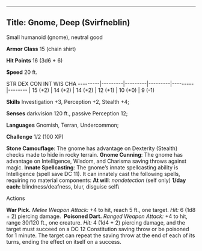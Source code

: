 -------------------------
Title: Gnome, Deep (Svirfneblin)
-------------------------


Small humanoid (gnome), neutral good

**Armor Class** 15 (chain shirt)

**Hit Points** 16 (3d6 + 6)

**Speed** 20 ft.

  STR         DEX         CON         INT         WIS         CHA
  ---------|---------|---------|---------|---------|--------
  | 15 (+2)   | 14 (+2)   | 14 (+2)   | 12 (+1)   | 10 (+0)   | 9 (-1)

**Skills** Investigation +3, Perception +2, Stealth +4;

**Senses** darkvision 120 ft., passive Perception 12;

**Languages** Gnomish, Terran, Undercommon;

**Challenge** 1/2 (100 XP)


**Stone Camouflage**: The gnome has advantage on Dexterity (Stealth)
checks made to hide in rocky terrain.
**Gnome Cunning**: The gnome has advantage on Intelligence, Wisdom, and
Charisma saving throws against magic.
**Innate Spellcasting**: The gnome’s innate spellcasting ability is
Intelligence (spell save DC 11). It can innately cast the following
spells, requiring no material components:
**At will**: *nondetection* (self only)
**1/day each:** blindness/deafness, blur, disguise self\


Actions

**War Pick.** *Melee Weapon Attack:* +4 to hit, reach 5 ft.,
    one target. *Hit:* 6 (1d8 + 2) piercing damage. 
**Poisoned Dart.** *Ranged Weapon Attack:* +4 to hit, range 30/120
    ft., one creature. *Hit:* 4 (1d4 + 2) piercing damage, and the
    target must succeed on a DC 12 Constitution saving throw or be
    poisoned for 1 minute. The target can repeat the saving throw at the
    end of each of its turns, ending the effect on itself on a success.
